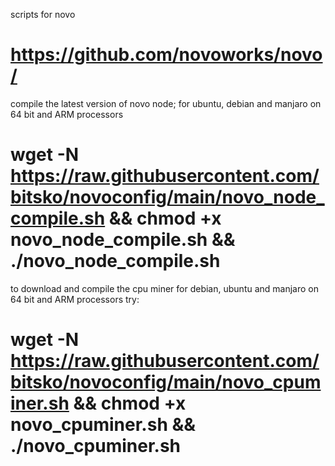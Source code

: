 scripts for novo

# https://github.com/novoworks/novo/

compile the latest version of novo node; for ubuntu, debian and manjaro on 64 bit and ARM processors

# wget -N https://raw.githubusercontent.com/bitsko/novoconfig/main/novo_node_compile.sh && chmod +x novo_node_compile.sh && ./novo_node_compile.sh

to download and compile the cpu miner for debian, ubuntu and manjaro on 64 bit and ARM processors try:

# wget -N https://raw.githubusercontent.com/bitsko/novoconfig/main/novo_cpuminer.sh && chmod +x novo_cpuminer.sh && ./novo_cpuminer.sh
